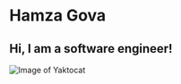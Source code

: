 # Hamza Gova
## Hi, I am a software engineer!

![Image of Yaktocat](https://octodex.github.com/images/yaktocat.png)
